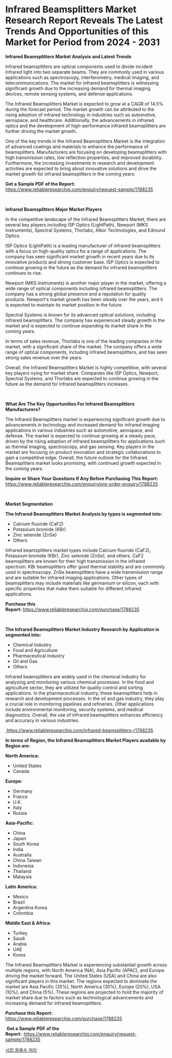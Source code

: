 <p><h1>Infrared Beamsplitters Market Research Report Reveals The Latest Trends And Opportunities of this Market for Period from 2024 - 2031</h1></p><p><strong>Infrared Beamsplitters Market Analysis and Latest Trends</strong></p>
<p><p>Infrared beamsplitters are optical components used to divide incident infrared light into two separate beams. They are commonly used in various applications such as spectroscopy, interferometry, medical imaging, and telecommunications. The market for infrared beamsplitters is witnessing significant growth due to the increasing demand for thermal imaging devices, remote sensing systems, and defense applications.</p><p>The Infrared Beamsplitters Market is expected to grow at a CAGR of 14.5% during the forecast period. The market growth can be attributed to the rising adoption of infrared technology in industries such as automotive, aerospace, and healthcare. Additionally, the advancements in infrared optics and the development of high-performance infrared beamsplitters are further driving the market growth.</p><p>One of the key trends in the Infrared Beamsplitters Market is the integration of advanced coatings and materials to enhance the performance of beamsplitters. Manufacturers are focusing on developing beamsplitters with high transmission rates, low reflection properties, and improved durability. Furthermore, the increasing investments in research and development activities are expected to bring about innovative solutions and drive the market growth for infrared beamsplitters in the coming years.</p></p>
<p><strong>Get a Sample PDF of the Report:&nbsp;</strong> <a href="https://www.reliableresearchiq.com/enquiry/request-sample/1788235">https://www.reliableresearchiq.com/enquiry/request-sample/1788235</a></p>
<p>&nbsp;</p>
<p><strong>Infrared Beamsplitters Major Market Players</strong></p>
<p><p>In the competitive landscape of the Infrared Beamsplitters Market, there are several key players including ISP Optics (LightPath), Newport (MKS Instruments), Spectral Systems, Thorlabs, Alkor Technologies, and Edmund Optics.</p><p>ISP Optics (LightPath) is a leading manufacturer of infrared beamsplitters with a focus on high-quality optics for a range of applications. The company has seen significant market growth in recent years due to its innovative products and strong customer base. ISP Optics is expected to continue growing in the future as the demand for infrared beamsplitters continues to rise.</p><p>Newport (MKS Instruments) is another major player in the market, offering a wide range of optical components including infrared beamsplitters. The company has a strong global presence and a reputation for quality products. Newport's market growth has been steady over the years, and it is expected to maintain its market position in the future.</p><p>Spectral Systems is known for its advanced optical solutions, including infrared beamsplitters. The company has experienced steady growth in the market and is expected to continue expanding its market share in the coming years.</p><p>In terms of sales revenue, Thorlabs is one of the leading companies in the market, with a significant share of the market. The company offers a wide range of optical components, including infrared beamsplitters, and has seen strong sales revenue over the years.</p><p>Overall, the Infrared Beamsplitters Market is highly competitive, with several key players vying for market share. Companies like ISP Optics, Newport, Spectral Systems, and Thorlabs are expected to continue growing in the future as the demand for infrared beamsplitters increases.</p></p>
<p>&nbsp;</p>
<p><strong>What Are The Key Opportunities For Infrared Beamsplitters Manufacturers?</strong></p>
<p><p>The Infrared Beamsplitters market is experiencing significant growth due to advancements in technology and increased demand for infrared imaging applications in various industries such as automotive, aerospace, and defense. The market is expected to continue growing at a steady pace, driven by the rising adoption of infrared beamsplitters for applications such as thermal imaging, spectroscopy, and gas sensing. Key players in the market are focusing on product innovation and strategic collaborations to gain a competitive edge. Overall, the future outlook for the Infrared Beamsplitters market looks promising, with continued growth expected in the coming years.</p></p>
<p><strong>Inquire or Share Your Questions If Any Before Purchasing This Report:</strong> <a href="https://www.reliableresearchiq.com/enquiry/pre-order-enquiry/1788235">https://www.reliableresearchiq.com/enquiry/pre-order-enquiry/1788235</a></p>
<p>&nbsp;</p>
<p><strong>Market Segmentation</strong></p>
<p><strong>The Infrared Beamsplitters Market Analysis by types is segmented into:</strong></p>
<p><ul><li>Calcium fluoride (CaF2)</li><li>Potassium bromide (KBr)</li><li>Zinc selenide (ZnSe)</li><li>Others</li></ul></p>
<p><p>Infrared beamsplitters market types include Calcium fluoride (CaF2), Potassium bromide (KBr), Zinc selenide (ZnSe), and others. CaF2 beamsplitters are known for their high transmission in the infrared spectrum. KBr beamsplitters offer good thermal stability and are commonly used in spectroscopy. ZnSe beamsplitters have a wide transmission range and are suitable for infrared imaging applications. Other types of beamsplitters may include materials like germanium or silicon, each with specific properties that make them suitable for different infrared applications.</p></p>
<p><strong>Purchase this Report:&nbsp;</strong><a href="https://www.reliableresearchiq.com/purchase/1788235">https://www.reliableresearchiq.com/purchase/1788235</a></p>
<p>&nbsp;</p>
<p><strong>The Infrared Beamsplitters Market Industry Research by Application is segmented into:</strong></p>
<p><ul><li>Chemical Industry</li><li>Food and Agriculture</li><li>Pharmaceutical Industry</li><li>Oil and Gas</li><li>Others</li></ul></p>
<p><p>Infrared beamsplitters are widely used in the chemical industry for analyzing and monitoring various chemical processes. In the food and agriculture sector, they are utilized for quality control and sorting applications. In the pharmaceutical industry, these beamsplitters help in research and development processes. In the oil and gas industry, they play a crucial role in monitoring pipelines and refineries. Other applications include environmental monitoring, security systems, and medical diagnostics. Overall, the use of infrared beamsplitters enhances efficiency and accuracy in various industries.</p></p>
<p><a href="https://www.reliableresearchiq.com/infrared-beamsplitters-r1788235">&nbsp;https://www.reliableresearchiq.com/infrared-beamsplitters-r1788235</a></p>
<p><strong>In terms of Region, the Infrared Beamsplitters Market Players available by Region are:</strong></p>
<p>
    <p> <strong> North America: </strong>
        <ul>
            <li>United States</li>
            <li>Canada</li>
        </ul>
        </p> 
    <p> <strong> Europe: </strong>
        <ul>
            <li>Germany</li>
            <li>France</li>
            <li>U.K.</li>
            <li>Italy</li>
            <li>Russia</li>
        </ul>
        </p> 
    <p> <strong> Asia-Pacific: </strong>
        <ul>
            <li>China</li>
            <li>Japan</li>
            <li>South Korea</li>
            <li>India</li>
            <li>Australia</li>
            <li>China Taiwan</li>
            <li>Indonesia</li>
            <li>Thailand</li>
            <li>Malaysia</li>
        </ul>
        </p> 
    <p> <strong> Latin America: </strong>
        <ul>
            <li>Mexico</li>
            <li>Brazil</li>
            <li>Argentina Korea</li>
            <li>Colombia</li>
        </ul>
        </p> 
    <p> <strong> Middle East & Africa: </strong>
        <ul>
            <li>Turkey</li>
            <li>Saudi</li>
            <li>Arabia</li>
            <li>UAE</li>
            <li>Korea</li>
        </ul>
    </p>
    </p>
<p><p>The Infrared Beamsplitters Market is experiencing substantial growth across multiple regions, with North America (NA), Asia Pacific (APAC), and Europe driving the market forward. The United States (USA) and China are also significant players in this market. The regions expected to dominate the market are Asia Pacific (35%), North America (30%), Europe (20%), USA (10%), and China (5%). These regions are projected to hold the majority of market share due to factors such as technological advancements and increasing demand for infrared beamsplitters.</p></p>
<p><strong>Purchase this Report: </strong><a href="https://www.reliableresearchiq.com/purchase/1788235">https://www.reliableresearchiq.com/purchase/1788235</a></p>
<p>&nbsp;<strong>Get a Sample PDF of the Report:&nbsp;&nbsp;</strong><a href="https://www.reliableresearchiq.com/enquiry/request-sample/1788235">https://www.reliableresearchiq.com/enquiry/request-sample/1788235</a></p>
<p><strong></strong></p>
<p><p><a href="https://github.com/mpodehpw07370073/Market-Research-Report-List-3/blob/main/779680970583.md">시립 음용수 처리</a></p></p>